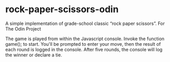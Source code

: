 # rock-paper-scissors-odin
A simple implementation of grade-school classic “rock paper scissors”. For The Odin Project

The game is played from within the Javascript console. Invoke the function game(); to start. 
You'll be prompted to enter your move, then the result of each round is logged in the console. 
After five rounds, the console will log the winner or declare a tie.
